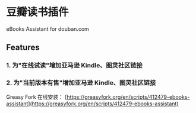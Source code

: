 # 豆瓣读书插件
eBooks Assistant for douban.com

## Features

### 1. 为"在线试读"增加亚马逊 Kindle、图灵社区链接
### 2. 为"当前版本有售"增加亚马逊 Kindle、图灵社区链接

Greasy Fork 在线安装： [https://greasyfork.org/en/scripts/412479-ebooks-assistant](https://greasyfork.org/en/scripts/412479-ebooks-assistant)

